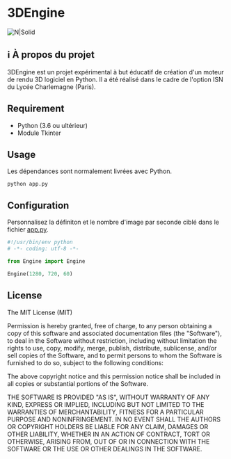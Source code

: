 3DEngine
==============

![N|Solid](https://vard.pw/i/Om8hY.png)

## ℹ️ À propos du projet

3DEngine est un projet expérimental à but éducatif de création d'un moteur de rendu 3D logiciel en Python. Il a été réalisé dans le cadre de l'option ISN du Lycée Charlemagne (Paris).

## Requirement
- Python (3.6 ou ultérieur)
- Module Tkinter


## Usage

Les dépendances sont normalement livrées avec Python.
```
python app.py
```

## Configuration

Personnalisez la définiton et le nombre d'image par seconde ciblé dans le fichier [app.py](app.py).
```python
#!/usr/bin/env python
# -*- coding: utf-8 -*-

from Engine import Engine

Engine(1280, 720, 60)
```

## License
 
The MIT License (MIT)

Permission is hereby granted, free of charge, to any person obtaining a copy of this software and associated documentation files (the "Software"), to deal in the Software without restriction, including without limitation the rights to use, copy, modify, merge, publish, distribute, sublicense, and/or sell copies of the Software, and to permit persons to whom the Software is furnished to do so, subject to the following conditions:

The above copyright notice and this permission notice shall be included in all copies or substantial portions of the Software.

THE SOFTWARE IS PROVIDED "AS IS", WITHOUT WARRANTY OF ANY KIND, EXPRESS OR IMPLIED, INCLUDING BUT NOT LIMITED TO THE WARRANTIES OF MERCHANTABILITY, FITNESS FOR A PARTICULAR PURPOSE AND NONINFRINGEMENT. IN NO EVENT SHALL THE AUTHORS OR COPYRIGHT HOLDERS BE LIABLE FOR ANY CLAIM, DAMAGES OR OTHER LIABILITY, WHETHER IN AN ACTION OF CONTRACT, TORT OR OTHERWISE, ARISING FROM, OUT OF OR IN CONNECTION WITH THE SOFTWARE OR THE USE OR OTHER DEALINGS IN THE SOFTWARE.